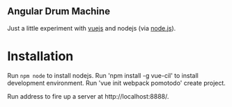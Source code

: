 Angular Drum Machine
--------------------

Just a little experiment with [vuejs](https://cn.vuejs.org
"vuejs") and nodejs (via [node.js](http://nodejs.cn "node.js")).

Installation
============

Run `npm node` to install nodejs.
Run 'npm install -g vue-cil' to install development environment.
Run 'vue init webpack pomotodo' create project.

Run address to fire up a server at http://localhost:8888/.

